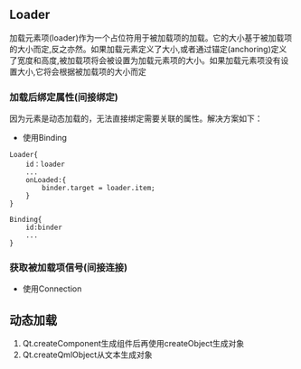 

## Loader

加载元素项(loader)作为一个占位符用于被加载项的加载。它的大小基于被加载项的大小而定,反之亦然。如果加载元素定义了大小,或者通过锚定(anchoring)定义了宽度和高度,被加载项将会被设置为加载元素项的大小。如果加载元素项没有设置大小,它将会根据被加载项的大小而定



### 加载后绑定属性(间接绑定)

因为元素是动态加载的，无法直接绑定需要关联的属性。解决方案如下：

- 使用Binding

```
Loader{
	id：loader
	...
	onLoaded:{
		binder.target = loader.item;
	}
}

Binding{
	id:binder
	...
}
```



### 获取被加载项信号(间接连接)

- 使用Connection





## 动态加载

1. Qt.createComponent生成组件后再使用createObject生成对象
2. Qt.createQmlObject从文本生成对象


